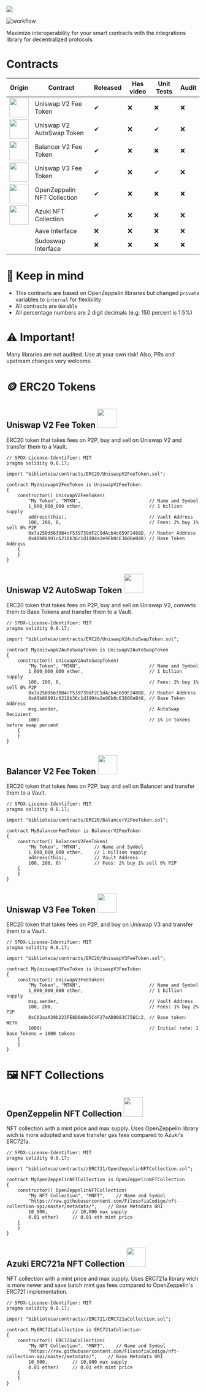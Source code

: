 ![](https://raw.githubusercontent.com/FilosofiaCodigo/Biblioteca/master/img/header.png)

![workflow](https://github.com/FilosofiaCodigo/Biblioteca/actions/workflows/unit-tests.yml/badge.svg)

Maximize interoperability for your smart contracts with the integrations library for decentralized protocols.

# Contracts

| Origin | Contract | Released | Has video | Unit Tests | Audit |
|-----|----------|----------|-----------|------------|-------|
| <img src="https://raw.githubusercontent.com/FilosofiaCodigo/Biblioteca/master/img/icons/uniswap.png" width="50"/> | Uniswap V2 Fee Token | ✔ | ❌ | ❌ | ❌ |
| <img src="https://raw.githubusercontent.com/FilosofiaCodigo/Biblioteca/master/img/icons/uniswap.png" width="50"/> | Uniswap V2 AutoSwap Token | ✔ | ❌ | ✔ | ❌ |
| <img src="https://raw.githubusercontent.com/FilosofiaCodigo/Biblioteca/master/img/icons/balancer.png" width="50"/> | Balancer V2 Fee Token | ✔ | ❌ | ❌ | ❌ |
| <img src="https://raw.githubusercontent.com/FilosofiaCodigo/Biblioteca/master/img/icons/uniswap.png" width="50"/> | Uniswap V3 Fee Token | ✔ | ❌ | ✔ | ❌ |
| <img src="https://raw.githubusercontent.com/FilosofiaCodigo/Biblioteca/master/img/icons/openzeppelin.png" width="50"/> | OpenZeppelin NFT Collection | ✔| ❌ | ❌ | ❌ |
| <img src="https://raw.githubusercontent.com/FilosofiaCodigo/Biblioteca/master/img/icons/azuki.png" width="50"/> | Azuki NFT Collection | ✔| ❌ | ❌ | ❌ |
| | Aave Interface | ❌ | ❌ | ❌ | ❌ |
| | Sudoswap Interface | ❌ | ❌ | ❌ | ❌ |

# 📝 Keep in mind

* This contracts are based on OpenZeppelin libraries but changed `private` variables to `internal` for flexibility
* All contracts are `Ownable`
* All percentage numbers are 2 digit decimals (e.g. 150 percent is 1.5%)

# ⚠️ Important!

Many libraries are not audited. Use at your own risk! Also, PRs and upstream changes very welcome.

# 🪙 ERC20 Tokens

## Uniswap V2 Fee Token <img src="https://raw.githubusercontent.com/FilosofiaCodigo/Biblioteca/master/img/icons/uniswap.png" width="50"/>

ERC20 token that takes fees on P2P, buy and sell on Uniswap V2 and transfer them to a Vault.

```solidity
// SPDX-License-Identifier: MIT
pragma solidity 0.8.17;

import "biblioteca/contracts/ERC20/UniswapV2FeeToken.sol";

contract MyUniswapV2FeeToken is UniswapV2FeeToken
{
    constructor() UniswapV2FeeToken(
        "My Token", "MTKN",                         // Name and Symbol
        1_000_000_000 ether,                        // 1 billion supply
        address(this),                              // Vault Address
        100, 200, 0,                                // Fees: 2% buy 1% sell 0% P2P
        0x7a250d5630B4cF539739dF2C5dAcb4c659F2488D, // Router Address
        0xA0b86991c6218b36c1d19D4a2e9Eb0cE3606eB48) // Base Token Address
    {
    }
}
```


## Uniswap V2 AutoSwap Token <img src="https://raw.githubusercontent.com/FilosofiaCodigo/Biblioteca/master/img/icons/uniswap.png" width="50"/>

ERC20 token that takes fees on P2P, buy and sell on Uniswap V2, converts them to Base Tokens and transfer them to a Vault.

```solidity
// SPDX-License-Identifier: MIT
pragma solidity 0.8.17;

import "biblioteca/contracts/ERC20/UniswapV2AutoSwapToken.sol";

contract MyUniswapV2AutoSwapToken is UniswapV2AutoSwapToken
{
    constructor() UniswapV2AutoSwapToken(
        "My Token", "MTKN",                         // Name and Symbol
        1_000_000_000 ether,                        // 1 billion supply
        100, 200, 0,                                // Fees: 2% buy 1% sell 0% P2P
        0x7a250d5630B4cF539739dF2C5dAcb4c659F2488D, // Router Address
        0xA0b86991c6218b36c1d19D4a2e9Eb0cE3606eB48, // Base Token Address
        msg.sender,                                 // AutoSwap Recipient
        100)                                        // 1% in tokens before swap percent
    {
    }
}
```

## Balancer V2 Fee Token <img src="https://raw.githubusercontent.com/FilosofiaCodigo/Biblioteca/master/img/icons/balancer.png" width="50"/>

ERC20 token that takes fees on P2P, buy and sell on Balancer and transfer them to a Vault.

```solidity
// SPDX-License-Identifier: MIT
pragma solidity 0.8.17;

import "biblioteca/contracts/ERC20/BalancerV2FeeToken.sol";

contract MyBalancerFeeToken is BalancerV2FeeToken
{
    constructor() BalancerV2FeeToken(
        "My Token", "MTKN",     // Name and Symbol
        1_000_000_000 ether,    // 1 billion supply
        address(this),          // Vault Address
        100, 200, 0)            // Fees: 2% buy 1% sell 0% P2P
    {
    }
}
```

## Uniswap V3 Fee Token <img src="https://raw.githubusercontent.com/FilosofiaCodigo/Biblioteca/master/img/icons/uniswap.png" width="50"/>

ERC20 token that takes fees on P2P, and buy on Uniswap V3 and transfer them to a Vault.

```solidity
// SPDX-License-Identifier: MIT
pragma solidity 0.8.17;

import "biblioteca/contracts/ERC20/UniswapV3FeeToken.sol";

contract MyUniswapV3FeeToken is UniswapV3FeeToken
{
    constructor() UniswapV3FeeToken(
        "My Token", "MTKN",                         // Name and Symbol
        1_000_000_000 ether,                        // 1 billion supply
        msg.sender,                                 // Vault Address
        100, 200,                                   // Fees: 1% buy 2% P2P
        0xC02aaA39b223FE8D0A0e5C4F27eAD9083C756Cc2, // Base token: WETH
        1000)                                       // Initial rate: 1 Base Tokens = 1000 tokens
    {
    }
}
```

# 🖼️ NFT Collections

## OpenZeppelin NFT Collection <img src="https://raw.githubusercontent.com/FilosofiaCodigo/Biblioteca/master/img/icons/openzeppelin.png" width="50"/>

NFT collection with a mint price and max supply. Uses OpenZeppelin library wich is more adopted and save transfer gas fees compared to Azuki's ERC721a.

```solidity
// SPDX-License-Identifier: MIT
pragma solidity 0.8.17;

import "biblioteca/contracts//ERC721/OpenZeppelinNFTCollection.sol";

contract MyOpenZeppelinNFTCollection is OpenZeppelinNFTCollection
{
    constructor() OpenZeppelinNFTCollection(
        "My NFT Collection", "MNFT",    // Name and Symbol
        "https://raw.githubusercontent.com/FilosofiaCodigo/nft-collection-api/master/metadata/",    // Base Metadata URI
        10_000,         // 10,000 max supply
        0.01 ether)     // 0.01 eth mint price
    {
    }
}
```

## Azuki ERC721a NFT Collection <img src="https://raw.githubusercontent.com/FilosofiaCodigo/Biblioteca/master/img/icons/azuki.png" width="50"/>

NFT collection with a mint price and max supply. Uses ERC721a library wich is more newer and save batch mint gas fees compared to OpenZeppelin's ERC721 implementation.

```solidity
// SPDX-License-Identifier: MIT
pragma solidity 0.8.17;

import "biblioteca/contracts//ERC721/ERC721aCollection.sol";

contract MyERC721aCollection is ERC721aCollection
{
    constructor() ERC721aCollection(
        "My NFT Collection", "MNFT",    // Name and Symbol
        "https://raw.githubusercontent.com/FilosofiaCodigo/nft-collection-api/master/metadata/",    // Base Metadata URI
        10_000,         // 10,000 max supply
        0.01 ether)     // 0.01 eth mint price
    {
    }
}
```
